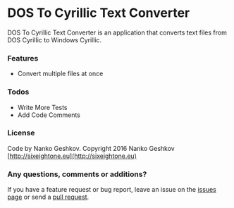 # DOS To Cyrillic Text Converter

DOS To Cyrillic Text Converter is an application that converts text files from DOS Cyrillic to Windows Cyrillic.

### Features

- Convert multiple files at once

### Todos

 - Write More Tests
 - Add Code Comments

### License

Code by Nanko Geshkov. Copyright 2016 Nanko Geshkov [http://sixeightone.eu](http://sixeightone.eu)

### Any questions, comments or additions?

If you have a feature request or bug report, leave an issue on the [issues page](https://github.com/Nanich87/DOS-To-Cyrillic-Text-Converter/issues) or send a [pull request](https://github.com/Nanich87/DOS-To-Cyrillic-Text-Converter/pulls).